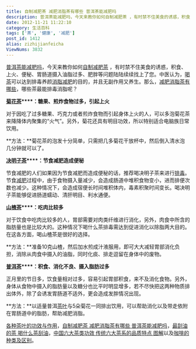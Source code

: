 ```yaml
---
title: 自制减肥茶 减肥消脂茶有哪些 普洱茶能减肥吗
description: 普洱茶能减肥吗，今天来教你如何自制减肥茶 ，有时禁不住美食的诱惑，积食、上火、便秘、胃肠道摄入油脂过多、肥胖等问题陆陆续续找上了您。中医认为，喝茶可以达到排毒养颜消脂减肥的目的，并且无副作用又养生。那么，减肥消脂茶有哪些，哪些茶最能排毒消脂呢？菊花茶：糖果、煎炸食物过多，引起上火对于因吃了过多糖果、巧克力或者煎炸食物而引起身体上火的人，可以多泡菊花茶来降降体内聚集的“火
date: 2012-11-21 11:22:10
category: 生活百科
tags: ['茶', '健康', '减肥']
post_id: 1412
alias: zizhijianfeicha
ViewNums: 3832
---
```


[普洱茶能减肥吗](/blog/zizhijianfeicha)，今天来教你如何[自制减肥茶](/blog/zizhijianfeicha) ，有时禁不住美食的诱惑，积食、上火、便秘、胃肠道摄入油脂过多、肥胖等问题陆陆续续找上了您。中医认为，[喝茶](/blog/chayegongxiaoyuzuoyong)可以达到排毒养颜[消脂减肥](/tags/%E5%87%8F%E8%82%A5)的目的，并且无副作用又养生。那么，[减肥消脂茶有哪些](/blog/zizhijianfeicha)，哪些茶最能排毒消脂呢？

**[菊花茶](/blog/zizhijianfeicha)****：糖果、煎炸食物过多，引起上火**

对于因吃了过多糖果、巧克力或者煎炸食物而引起身体上火的人，可以多泡菊花茶来降降体内聚集的“火气”。另外，菊花还具有明目功效，所以特别适合电脑族日常饮用。

**方法：**菊花茶的泡发十分简单，只需把几多菊花干放杯中，然后倒入清水泡几分钟就可以了。

**[决明子茶](/blog/zizhijianfeicha)****：节食减肥造成便秘**

节食减肥的人们如果因为节食减肥而造成便秘的话，推荐喝决明子茶来进行[排毒](/blog/zizhijianfeicha)。节食[减肥](/blog/zizhijianfeicha)过程中，由于食物摄入量减少，会造成肠道中堆积食物变小，进而排便次数也减少。这种情况下，会造成宿便长时间堆积体内，毒素积聚时间变长。喝决明子茶能够促进肠道蠕动、清肝明目、利水通便。

**[山楂茶](/blog/zizhijianfeicha)****：吃肉比较多**

对于饮食中吃肉比较多的人，胃部需要对肉类纤维进行消化，另外，肉食中所含的脂肪量也是比较大的。这种情况下喝什么茶排毒需达到促进消化以除脂两大目的。在这各方面，喝山楂茶是很好的选择。

**方法：**准备10克山楂，然后加水煎成汁液服用，即可大大减轻胃部消化负担，消除从肉食中摄入的油脂，同时化痰、排走逗留在身体中的废物。

**[普洱茶](/blog/zizhijianfeicha)****：积食、消化不良、摄入脂肪过多**

正月里的节日多，饮食量相对过多，容易引起胃部积食，来不及消化食物。另外，身体从食物中摄入的脂肪量以及糖分也比平时明显增多，若不尽快把这两种物质排出体外，除了会诱发胃肠道不适外，更会造成发胖情况出现。

**方法：**以适量普洱[茶叶](/blog/chayegongxiaoyuzuoyong)与5朵菊花一同排出饮用，可以帮助消化以及带走依附在胃肠道中的脂肪，帮助减肥消脂。

[各种茶叶的功效与作用](/blog/chayegongxiaoyuzuoyong)，[自制减肥茶 减肥消脂茶有哪些 普洱茶能减肥吗](/blog/zizhijianfeicha)，[最刮油的茶 喝什么茶刮油](/blog/zuiguayoudecha)，[中国六大茶类功效 传统六大茶系的品质特点 图解](/blog/zhongguoliudachalei)以及[咖啡的种类及区别](/blog/about-caffe)。

